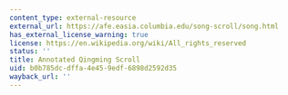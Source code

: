 ```yaml
---
content_type: external-resource
external_url: https://afe.easia.columbia.edu/song-scroll/song.html
has_external_license_warning: true
license: https://en.wikipedia.org/wiki/All_rights_reserved
status: ''
title: Annotated Qingming Scroll
uid: b0b785dc-dffa-4e45-9edf-6898d2592d35
wayback_url: ''
---
```

